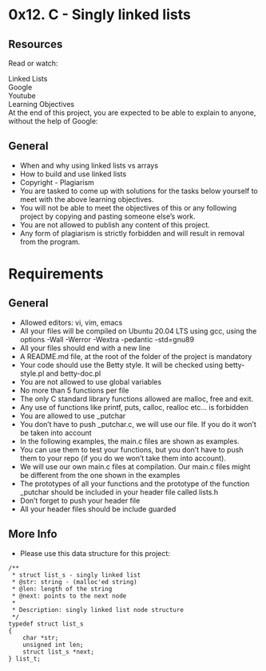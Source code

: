 # 0x12. C - Singly linked lists
## Resources
Read or watch:<br>

Linked Lists  
Google  
Youtube  
Learning Objectives  
At the end of this project, you are expected to be able to explain to anyone, without the help of Google:  

## General
- When and why using linked lists vs arrays  
- How to build and use linked lists  
- Copyright - Plagiarism  
- You are tasked to come up with solutions for the tasks below yourself to meet with the above learning objectives.  
- You will not be able to meet the objectives of this or any following project by copying and pasting someone else’s work.  
- You are not allowed to publish any content of this project.  
- Any form of plagiarism is strictly forbidden and will result in removal from the program.  
# Requirements  
## General  
- Allowed editors: vi, vim, emacs  
- All your files will be compiled on Ubuntu 20.04 LTS using gcc, using the options -Wall -Werror -Wextra -pedantic -std=gnu89  
- All your files should end with a new line  
- A README.md file, at the root of the folder of the project is mandatory  
- Your code should use the Betty style. It will be checked using betty-style.pl and betty-doc.pl  
- You are not allowed to use global variables  
- No more than 5 functions per file  
- The only C standard library functions allowed are malloc, free and exit.   
- Any use of functions like printf, puts, calloc, realloc etc… is forbidden  
- You are allowed to use _putchar  
- You don’t have to push _putchar.c, we will use our file. If you do it won’t be taken into account  
- In the following examples, the main.c files are shown as examples.   
- You can use them to test your functions, but you don’t have to push them to your repo (if you do we won’t take them into account).   
- We will use our own main.c files at compilation. Our main.c files might be different from the one shown in the examples
- The prototypes of all your functions and the prototype of the function _putchar should be included in your header file called lists.h  
- Don’t forget to push your header file  
- All your header files should be include guarded  
## More Info
- Please use this data structure for this project:  
```
/**
 * struct list_s - singly linked list
 * @str: string - (malloc'ed string)
 * @len: length of the string
 * @next: points to the next node
 *
 * Description: singly linked list node structure
 */
typedef struct list_s
{
    char *str;
    unsigned int len;
    struct list_s *next;
} list_t;
```
